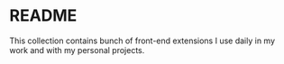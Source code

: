 # README

This collection contains bunch of front-end extensions I use daily in my work and with my personal projects.
